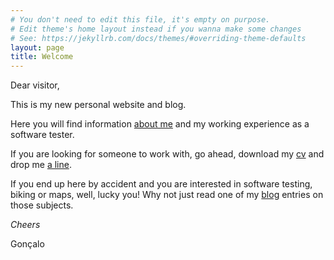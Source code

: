 ```yaml
---
# You don't need to edit this file, it's empty on purpose.
# Edit theme's home layout instead if you wanna make some changes
# See: https://jekyllrb.com/docs/themes/#overriding-theme-defaults
layout: page
title: Welcome
---
```


Dear visitor,

This is my new personal website and blog.

Here you will find information [about me](/about/ "Gonçalo Lourenço - About") and my working experience as a software tester.

If you are looking for someone to work with, go ahead, download my [cv](/cv/ "Gonçalo Lourenço - CV") and drop me [a line](/contacts/ "Gonçalo Lourenço - Contacts").

If you end up here by accident and you are interested in software testing, biking or maps, well, lucky you! Why not just read one of my [blog](/blog/ "Gonçalo Lourenço - Blog") entries on those subjects.

_Cheers_

Gonçalo
